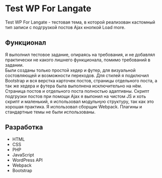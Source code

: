 # Test WP For Langate

Test WP For Langate - тестовая тема, в которой реализован кастомный тип записи с подгрузкой постов Ajax кнопкой Load more.

## Функционал

Я выполнил тестовое задание, опираясь на требования, и не добавлял практически не какого лишнего функционала, помимо требований в задании. <br>
Были созданы только простой хедер и футер, для визуальной состовляющей и возможности переходов.
Для стилей я подключил Bootstrap и вся верстка карточек постов, страницы отдельного поста, а так же хедера и футера была выполнена исключительно на нём.
Страница постов и отдельного поста полностью адаптивны.
Скрипт подгрузки постов при помощи Ajax я выпонил на чистом JS и хоть скрипт и маленький, я использовал модульную структуру, так как это хорошая практика.
Я использовал сборщик Webpack.
Плагины и стандартные темы не были использованы.


## Разработка

* HTML
* CSS
* PHP
* JavaScript
* WordPress API
* Webpack
* Bootstrap
